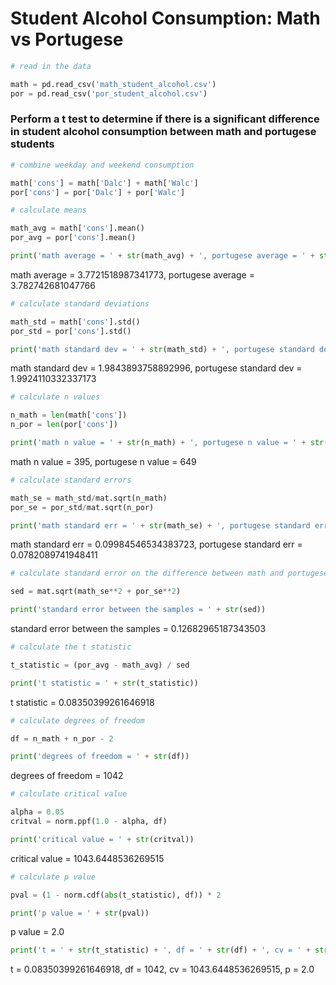 # Student Alcohol Consumption: Math vs Portugese

```python
# read in the data

math = pd.read_csv('math_student_alcohol.csv')
por = pd.read_csv('por_student_alcohol.csv')
```

### Perform a t test to determine if there is a significant difference in student alcohol consumption between math and portugese students


```python
# combine weekday and weekend consumption

math['cons'] = math['Dalc'] + math['Walc']
por['cons'] = por['Dalc'] + por['Walc']
```


```python
# calculate means

math_avg = math['cons'].mean()
por_avg = por['cons'].mean()

print('math average = ' + str(math_avg) + ', portugese average = ' + str(por_avg))
```

math average = 3.7721518987341773, portugese average = 3.782742681047766



```python
# calculate standard deviations

math_std = math['cons'].std()
por_std = por['cons'].std()

print('math standard dev = ' + str(math_std) + ', portugese standard dev = ' + str(por_std))
```

math standard dev = 1.9843893758892996, portugese standard dev = 1.9924110332337173



```python
# calculate n values

n_math = len(math['cons'])
n_por = len(por['cons'])

print('math n value = ' + str(n_math) + ', portugese n value = ' + str(n_por))
```

math n value = 395, portugese n value = 649



```python
# calculate standard errors

math_se = math_std/mat.sqrt(n_math)
por_se = por_std/mat.sqrt(n_por)

print('math standard err = ' + str(math_se) + ', portugese standard err = ' + str(por_se))
```

math standard err = 0.09984546534383723, portugese standard err = 0.0782089741948411



```python
# calculate standard error on the difference between math and portugese samples

sed = mat.sqrt(math_se**2 + por_se**2)

print('standard error between the samples = ' + str(sed))
```

standard error between the samples = 0.12682965187343503



```python
# calculate the t statistic

t_statistic = (por_avg - math_avg) / sed

print('t statistic = ' + str(t_statistic))
```

t statistic = 0.08350399261646918



```python
# calculate degrees of freedom

df = n_math + n_por - 2

print('degrees of freedom = ' + str(df))
```

degrees of freedom = 1042



```python
# calculate critical value

alpha = 0.05
critval = norm.ppf(1.0 - alpha, df)

print('critical value = ' + str(critval))
```

critical value = 1043.6448536269515



```python
# calculate p value

pval = (1 - norm.cdf(abs(t_statistic), df)) * 2

print('p value = ' + str(pval))
```

p value = 2.0



```python
print('t = ' + str(t_statistic) + ', df = ' + str(df) + ', cv = ' + str(critval) + ', p = ' + str(pval))
```

t = 0.08350399261646918, df = 1042, cv = 1043.6448536269515, p = 2.0


